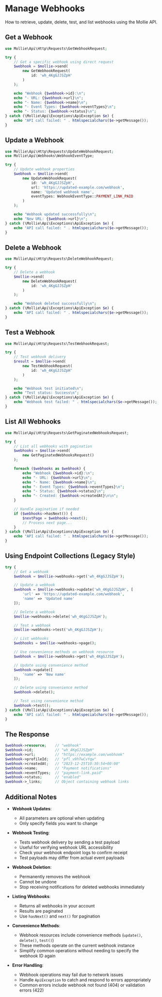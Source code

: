 # Manage Webhooks

How to retrieve, update, delete, test, and list webhooks using the Mollie API.

## Get a Webhook

```php
use Mollie\Api\Http\Requests\GetWebhookRequest;

try {
    // Get a specific webhook using direct request
    $webhook = $mollie->send(
        new GetWebhookRequest(
            id: 'wh_4KgGJJSZpH'
        )
    );

    echo "Webhook {$webhook->id}:\n";
    echo "- URL: {$webhook->url}\n";
    echo "- Name: {$webhook->name}\n";
    echo "- Event Types: {$webhook->eventTypes}\n";
    echo "- Status: {$webhook->status}\n";
} catch (\Mollie\Api\Exceptions\ApiException $e) {
    echo "API call failed: " . htmlspecialchars($e->getMessage());
}
```

## Update a Webhook

```php
use Mollie\Api\Http\Requests\UpdateWebhookRequest;
use Mollie\Api\Webhooks\WebhookEventType;

try {
    // Update webhook properties
    $webhook = $mollie->send(
        new UpdateWebhookRequest(
            id: 'wh_4KgGJJSZpH',
            url: 'https://updated-example.com/webhook',
            name: 'Updated webhook name',
            eventTypes: WebhookEventType::PAYMENT_LINK_PAID
        )
    );

    echo "Webhook updated successfully\n";
    echo "New URL: {$webhook->url}\n";
} catch (\Mollie\Api\Exceptions\ApiException $e) {
    echo "API call failed: " . htmlspecialchars($e->getMessage());
}
```

## Delete a Webhook

```php
use Mollie\Api\Http\Requests\DeleteWebhookRequest;

try {
    // Delete a webhook
    $mollie->send(
        new DeleteWebhookRequest(
            id: 'wh_4KgGJJSZpH'
        )
    );

    echo "Webhook deleted successfully\n";
} catch (\Mollie\Api\Exceptions\ApiException $e) {
    echo "API call failed: " . htmlspecialchars($e->getMessage());
}
```

## Test a Webhook

```php
use Mollie\Api\Http\Requests\TestWebhookRequest;

try {
    // Test webhook delivery
    $result = $mollie->send(
        new TestWebhookRequest(
            id: 'wh_4KgGJJSZpH'
        )
    );

    echo "Webhook test initiated\n";
    echo "Test status: Success\n";
} catch (\Mollie\Api\Exceptions\ApiException $e) {
    echo "Webhook test failed: " . htmlspecialchars($e->getMessage());
}
```

## List All Webhooks

```php
use Mollie\Api\Http\Requests\GetPaginatedWebhooksRequest;

try {
    // List all webhooks with pagination
    $webhooks = $mollie->send(
        new GetPaginatedWebhooksRequest()
    );

    foreach ($webhooks as $webhook) {
        echo "Webhook {$webhook->id}:\n";
        echo "- URL: {$webhook->url}\n";
        echo "- Name: {$webhook->name}\n";
        echo "- Event Types: {$webhook->eventTypes}\n";
        echo "- Status: {$webhook->status}\n";
        echo "- Created: {$webhook->createdAt}\n\n";
    }

    // Handle pagination if needed
    if ($webhooks->hasNext()) {
        $nextPage = $webhooks->next();
        // Process next page...
    }
} catch (\Mollie\Api\Exceptions\ApiException $e) {
    echo "API call failed: " . htmlspecialchars($e->getMessage());
}
```

## Using Endpoint Collections (Legacy Style)

```php
try {
    // Get a webhook
    $webhook = $mollie->webhooks->get('wh_4KgGJJSZpH');

    // Update a webhook
    $webhook = $mollie->webhooks->update('wh_4KgGJJSZpH', [
        'url' => 'https://updated-example.com/webhook',
        'name' => 'Updated name'
    ]);

    // Delete a webhook
    $mollie->webhooks->delete('wh_4KgGJJSZpH');

    // Test a webhook
    $mollie->webhooks->test('wh_4KgGJJSZpH');

    // List webhooks
    $webhooks = $mollie->webhooks->page();

    // Use convenience methods on webhook resource
    $webhook = $mollie->webhooks->get('wh_4KgGJJSZpH');

    // Update using convenience method
    $webhook->update([
        'name' => 'New name'
    ]);

    // Delete using convenience method
    $webhook->delete();

    // Test using convenience method
    $webhook->test();
} catch (\Mollie\Api\Exceptions\ApiException $e) {
    echo "API call failed: " . htmlspecialchars($e->getMessage());
}
```

## The Response

```php
$webhook->resource;    // "webhook"
$webhook->id;          // "wh_4KgGJJSZpH"
$webhook->url;         // "https://example.com/webhook"
$webhook->profileId;   // "pfl_v9hTwCvYqw"
$webhook->createdAt;   // "2023-12-25T10:30:54+00:00"
$webhook->name;        // "Payment notifications"
$webhook->eventTypes;  // "payment-link.paid"
$webhook->status;      // "enabled"
$webhook->_links;      // Object containing webhook links
```

## Additional Notes

- **Webhook Updates**:
  - All parameters are optional when updating
  - Only specify fields you want to change

- **Webhook Testing**:
  - Tests webhook delivery by sending a test payload
  - Useful for verifying webhook URL accessibility
  - Check your webhook endpoint logs to confirm receipt
  - Test payloads may differ from actual event payloads

- **Webhook Deletion**:
  - Permanently removes the webhook
  - Cannot be undone
  - Stop receiving notifications for deleted webhooks immediately

- **Listing Webhooks**:
  - Returns all webhooks in your account
  - Results are paginated
  - Use `hasNext()` and `next()` for pagination

- **Convenience Methods**:
  - Webhook resources include convenience methods (`update()`, `delete()`, `test()`)
  - These methods operate on the current webhook instance
  - Simplify common operations without needing to specify the webhook ID again

- **Error Handling**:
  - Webhook operations may fail due to network issues
  - Handle `ApiException` to catch and respond to errors appropriately
  - Common errors include webhook not found (404) or validation errors (422)
